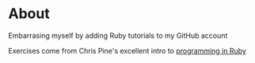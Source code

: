 # About

Embarrasing myself by adding Ruby tutorials to my GitHub account

Exercises come from Chris Pine's excellent intro to <a href="https://pine.fm/LearnToProgram/chap_00.html" target="_blank">programming in Ruby<a>
